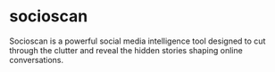 # socioscan
Socioscan is a powerful social media intelligence tool designed to cut through the clutter and reveal the hidden stories shaping online conversations.   
